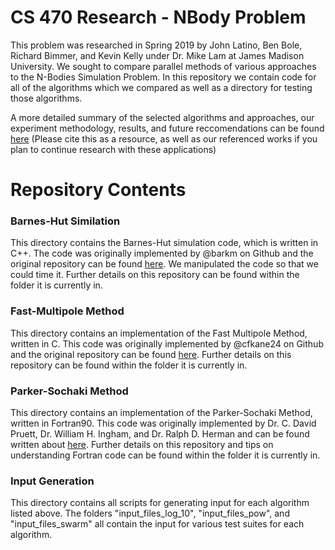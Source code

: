 # CS 470 Research - NBody Problem
This problem was researched in Spring 2019 by John Latino, Ben Bole, Richard Bimmer, and Kevin Kelly under Dr. Mike Lam at James Madison University. We sought to compare parallel methods of various approaches to the N-Bodies Simulation Problem. In this repository we contain code for all of the algorithms which we compared as well as a directory for testing those algorithms.

A more detailed summary of the selected algorithms and approaches, our experiment methodology, results, and future reccomendations can be found [here](https://drive.google.com/open?id=1pRMRGz9M3wwcX9fkrnGJekzg1Cn7ktZB) (Please cite this as a resource, as well as our referenced works if you plan to continue research with these applications)

# Repository Contents

### Barnes-Hut Similation
This directory contains the Barnes-Hut simulation code, which is written in C++. The code was originally implemented by @barkm on Github and the original repository can be found [here](https://github.com/barkm/n-body). We manipulated the code so that we could time it. Further details on this repository can be found within the folder it is currently in.
### Fast-Multipole Method
This directory contains an implementation of the Fast Multipole Method, written in C. This code was originally implemented by @cfkane24 on Github and the original repository can be found [here](https://github.com/cfkane24/fast-multipole-method). Further details on this repository can be found within the folder it is currently in.
### Parker-Sochaki Method
This directory contains an implementation of the Parker-Sochaki Method, written in Fortran90. This code was originally implemented by Dr. C. David Pruett, Dr. William H. Ingham, and Dr. Ralph D. Herman and can be found written about [here](http://educ.jmu.edu/~sochacjs/PruettInghamHerman.pdf). Further details on this repository and tips on understanding Fortran code can be found within the folder it is currently in.
### Input Generation
This directory contains all scripts for generating input for each algorithm listed above. The folders "input_files_log_10", "input_files_pow", and "input_files_swarm" all contain the input for various test suites for each algorithm.
